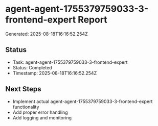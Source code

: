 # agent-agent-1755379759033-3-frontend-expert Report

Generated: 2025-08-18T16:16:52.254Z

## Status
- Task: agent-agent-1755379759033-3-frontend-expert
- Status: Completed
- Timestamp: 2025-08-18T16:16:52.254Z

## Next Steps
- Implement actual agent-agent-1755379759033-3-frontend-expert functionality
- Add proper error handling
- Add logging and monitoring
